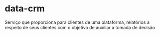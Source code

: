 # data-crm
Serviço que proporciona para clientes de uma plataforma, relatórios a respeito de seus clientes com o objetivo de auxiliar a tomada de decisão
